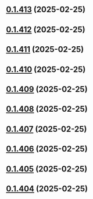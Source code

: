 ## [0.1.413](https://github.com/binary-braids/terraform-oracle/compare/v0.1.412...v0.1.413) (2025-02-25)



## [0.1.412](https://github.com/binary-braids/terraform-oracle/compare/v0.1.411...v0.1.412) (2025-02-25)



## [0.1.411](https://github.com/binary-braids/terraform-oracle/compare/v0.1.410...v0.1.411) (2025-02-25)



## [0.1.410](https://github.com/binary-braids/terraform-oracle/compare/v0.1.409...v0.1.410) (2025-02-25)



## [0.1.409](https://github.com/binary-braids/terraform-oracle/compare/v0.1.408...v0.1.409) (2025-02-25)



## [0.1.408](https://github.com/binary-braids/terraform-oracle/compare/v0.1.407...v0.1.408) (2025-02-25)



## [0.1.407](https://github.com/binary-braids/terraform-oracle/compare/v0.1.406...v0.1.407) (2025-02-25)



## [0.1.406](https://github.com/binary-braids/terraform-oracle/compare/v0.1.405...v0.1.406) (2025-02-25)



## [0.1.405](https://github.com/binary-braids/terraform-oracle/compare/v0.1.404...v0.1.405) (2025-02-25)



## [0.1.404](https://github.com/binary-braids/terraform-oracle/compare/v0.1.403...v0.1.404) (2025-02-25)



